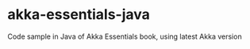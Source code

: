 akka-essentials-java
====================

Code sample in Java of Akka Essentials book, using latest Akka version
